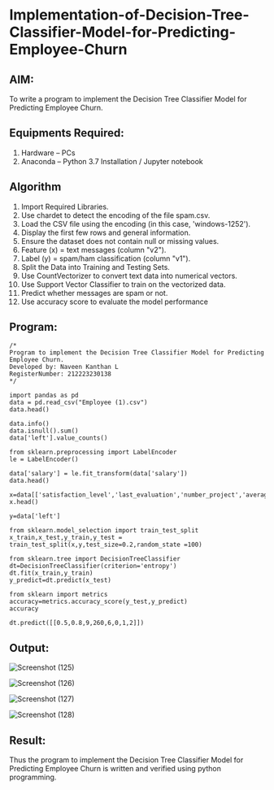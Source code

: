 # Implementation-of-Decision-Tree-Classifier-Model-for-Predicting-Employee-Churn

## AIM:
To write a program to implement the Decision Tree Classifier Model for Predicting Employee Churn.

## Equipments Required:
1. Hardware – PCs
2. Anaconda – Python 3.7 Installation / Jupyter notebook

## Algorithm
1. Import Required Libraries.
2. Use chardet to detect the encoding of the file spam.csv.
3. Load the CSV file using the encoding (in this case, 'windows-1252').
4. Display the first few rows and general information.
5. Ensure the dataset does not contain null or missing values.
6. Feature (x) = text messages (column "v2").
7. Label (y) = spam/ham classification (column "v1").
8. Split the Data into Training and Testing Sets.
9. Use CountVectorizer to convert text data into numerical vectors.
10. Use Support Vector Classifier to train on the vectorized data.
11. Predict whether messages are spam or not.
12. Use accuracy score to evaluate the model performance

## Program:
```
/*
Program to implement the Decision Tree Classifier Model for Predicting Employee Churn.
Developed by: Naveen Kanthan L
RegisterNumber: 212223230138
*/
```
```
import pandas as pd
data = pd.read_csv("Employee (1).csv")
data.head()

data.info()
data.isnull().sum()
data['left'].value_counts()

from sklearn.preprocessing import LabelEncoder
le = LabelEncoder()

data['salary'] = le.fit_transform(data['salary'])
data.head()

x=data[['satisfaction_level','last_evaluation','number_project','average_montly_hours','time_spend_company','Work_accident','promotion_last_5years','salary']]
x.head()

y=data['left']

from sklearn.model_selection import train_test_split
x_train,x_test,y_train,y_test = train_test_split(x,y,test_size=0.2,random_state =100)

from sklearn.tree import DecisionTreeClassifier
dt=DecisionTreeClassifier(criterion='entropy')
dt.fit(x_train,y_train)
y_predict=dt.predict(x_test)

from sklearn import metrics
accuracy=metrics.accuracy_score(y_test,y_predict)
accuracy

dt.predict([[0.5,0.8,9,260,6,0,1,2]])
```
## Output:

![Screenshot (125)](https://github.com/user-attachments/assets/2a20e988-ecfc-404e-b318-8a5363791d5b)

![Screenshot (126)](https://github.com/user-attachments/assets/577678e6-1ccf-4a29-8e78-5d71f6833e06)

![Screenshot (127)](https://github.com/user-attachments/assets/1f5054b7-cf09-4fdf-a77d-71edb47e6797)

![Screenshot (128)](https://github.com/user-attachments/assets/cc2aa094-38e3-4aba-8675-b7b4216efe49)

## Result:
Thus the program to implement the  Decision Tree Classifier Model for Predicting Employee Churn is written and verified using python programming.
